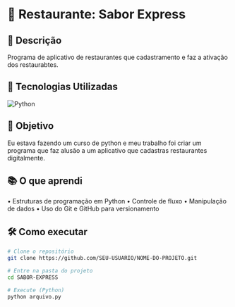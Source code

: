 # 🌸 Restaurante: **Sabor Express**

## 📌 Descrição
Programa de aplicativo de restaurantes que cadastramento e faz a ativação dos restaurabtes.

## 🚀 Tecnologias Utilizadas
![Python](https://img.shields.io/badge/-Python-ff4da6?style=flat&logo=python&logoColor=white)

## 🎯 Objetivo
Eu estava fazendo um curso de python e meu trabalho foi criar um programa que faz alusão a um aplicativo que cadastras restaurantes digitalmente.

## 📚 O que aprendi
•⁠  ⁠Estruturas de programação em Python
•⁠  ⁠Controle de fluxo
•⁠  ⁠Manipulação de dados
•⁠  ⁠Uso do Git e GitHub para versionamento

## 🛠️ Como executar
```bash
# Clone o repositório
git clone https://github.com/SEU-USUARIO/NOME-DO-PROJETO.git

# Entre na pasta do projeto
cd SABOR-EXPRESS

# Execute (Python)
python arquivo.py
